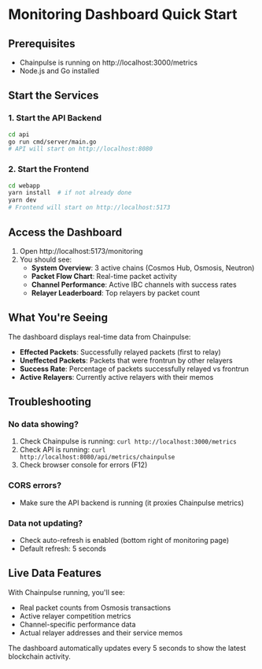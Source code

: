 # Monitoring Dashboard Quick Start

## Prerequisites
- Chainpulse is running on http://localhost:3000/metrics
- Node.js and Go installed

## Start the Services

### 1. Start the API Backend
```bash
cd api
go run cmd/server/main.go
# API will start on http://localhost:8080
```

### 2. Start the Frontend
```bash
cd webapp
yarn install  # if not already done
yarn dev
# Frontend will start on http://localhost:5173
```

## Access the Dashboard

1. Open http://localhost:5173/monitoring
2. You should see:
   - **System Overview**: 3 active chains (Cosmos Hub, Osmosis, Neutron)
   - **Packet Flow Chart**: Real-time packet activity
   - **Channel Performance**: Active IBC channels with success rates
   - **Relayer Leaderboard**: Top relayers by packet count

## What You're Seeing

The dashboard displays real-time data from Chainpulse:
- **Effected Packets**: Successfully relayed packets (first to relay)
- **Uneffected Packets**: Packets that were frontrun by other relayers
- **Success Rate**: Percentage of packets successfully relayed vs frontrun
- **Active Relayers**: Currently active relayers with their memos

## Troubleshooting

### No data showing?
1. Check Chainpulse is running: `curl http://localhost:3000/metrics`
2. Check API is running: `curl http://localhost:8080/api/metrics/chainpulse`
3. Check browser console for errors (F12)

### CORS errors?
- Make sure the API backend is running (it proxies Chainpulse metrics)

### Data not updating?
- Check auto-refresh is enabled (bottom right of monitoring page)
- Default refresh: 5 seconds

## Live Data Features

With Chainpulse running, you'll see:
- Real packet counts from Osmosis transactions
- Active relayer competition metrics
- Channel-specific performance data
- Actual relayer addresses and their service memos

The dashboard automatically updates every 5 seconds to show the latest blockchain activity.